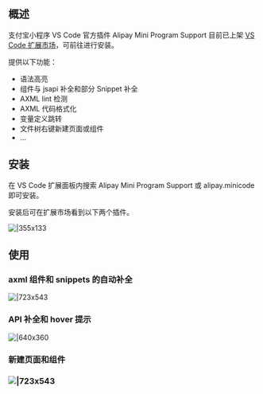
## 概述
支付宝小程序 VS Code 官方插件 Alipay Mini Program Support 目前已上架 [VS Code 扩展市场](https://marketplace.visualstudio.com/items?itemName=alipay.minicode)，可前往进行安装。

提供以下功能：

- 语法高亮
- 组件与 jsapi 补全和部分 Snippet 补全
- AXML lint 检测
- AXML 代码格式化
- 变量定义跳转
- 文件树右键新建页面或组件
- ...

## 安装
在 VS Code 扩展面板内搜索 Alipay Mini Program Support 或 alipay.minicode 即可安装。

安装后可在扩展市场看到以下两个插件。

![|355x133](https://cdn.nlark.com/yuque/0/2022/png/179989/1648438000826-1d4e86fd-415f-4da2-9a04-a291460a9b2c.png)

## 使用

### axml 组件和 snippets 的自动补全
![|723x543](https://gw.alipayobjects.com/mdn/rms_b84a32/afts/img/A*iGQ4QqJA1iQAAAAAAAAAAAAAARQnAQ#align=left&display=inline&height=1532&margin=%5Bobject%20Object%5D&originHeight=1532&originWidth=2040&status=done&style=none&width=2040)

### API 补全和 hover 提示

![|640x360](https://gw.alipayobjects.com/mdn/rms_d70b9b/afts/img/A*We7nQ4gnx_EAAAAAAAAAAABkARQnAQ#align=left&display=inline&height=360&margin=%5Bobject%20Object%5D&originHeight=360&originWidth=640&status=done&style=none&width=640)

### 新建页面和组件

### ![|723x543](https://gw.alipayobjects.com/mdn/rms_b84a32/afts/img/A*f3sDTY2qNBIAAAAAAAAAAAAAARQnAQ#align=left&display=inline&height=1532&margin=%5Bobject%20Object%5D&originHeight=1532&originWidth=2040&status=done&style=none&width=2040)
